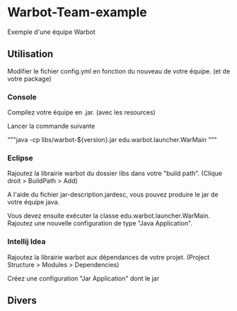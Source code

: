 # Warbot-Team-example
Exemple d'une équipe Warbot

## Utilisation

Modifier le fichier config.yml en fonction du nouveau de votre équipe. (et de votre package)

### Console

Compilez votre équipe en .jar. (avec les resources)

Lancer la commande suivante

"""java -cp libs/warbot-${version}.jar edu.warbot.launcher.WarMain """

### Eclipse

Rajoutez la librairie warbot du dossier libs dans votre "build path". (Clique droit > BuildPath > Add)

A l'aide du fichier jar-description.jardesc, vous pouvez produire le jar de votre équipe java.

Vous devez ensuite exécuter la classe edu.warbot.launcher.WarMain. Rajoutez une nouvelle configuration de type
"Java Application".

### Intellij Idea

Rajoutez la librairie warbot aux dépendances de votre projet. (Project Structure > Modules > Dependencies)

Créez une configuration "Jar Application" dont le jar

## Divers



